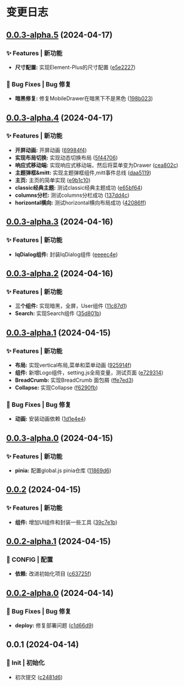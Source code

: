# 变更日志

## [0.0.3-alpha.5](https://github.com/marioliu2001/vue3-iqoo-admin-easy-template/compare/0.0.3-alpha.4...0.0.3-alpha.5) (2024-04-17)


### ✨ Features | 新功能

* **尺寸配置:** 实现Element-Plus的尺寸配置 ([e5e2227](https://github.com/marioliu2001/vue3-iqoo-admin-easy-template/commit/e5e2227017776f488dbff250a50083af9b3a5ba9))


### 🐛 Bug Fixes | Bug 修复

* **暗黑修复:** 修复MobileDrawer在暗黑下不是黑色 ([198b023](https://github.com/marioliu2001/vue3-iqoo-admin-easy-template/commit/198b02303ee2ff051c381a48ff80c16398bb7bcd))

## [0.0.3-alpha.4](https://github.com/marioliu2001/vue3-iqoo-admin-easy-template/compare/0.0.3-alpha.3...0.0.3-alpha.4) (2024-04-17)


### ✨ Features | 新功能

* **开屏动画:** 开屏动画 ([69984f4](https://github.com/marioliu2001/vue3-iqoo-admin-easy-template/commit/69984f4156790497ad7f370d0c0d4b4b743d6ef8))
* **实现布局切换:** 实现动态切换布局 ([5f44706](https://github.com/marioliu2001/vue3-iqoo-admin-easy-template/commit/5f447067305de271886e1573cf884d820167a333))
* **响应式移动端:** 实现响应式移动端，然后将菜单变为Drawer ([cea802c](https://github.com/marioliu2001/vue3-iqoo-admin-easy-template/commit/cea802c79d9c4bb979f91a8f50eb9631192cb53d))
* **主题弹框&mitt:** 实现主题弹框组件,mitt事件总线 ([daa5119](https://github.com/marioliu2001/vue3-iqoo-admin-easy-template/commit/daa511901c584e100f4abb59fd8bba8853188b37))
* **主页:** 主页的简单实现 ([e9b1c10](https://github.com/marioliu2001/vue3-iqoo-admin-easy-template/commit/e9b1c10f9d5369d0620bf5a29568eaba7ff0ba64))
* **classic经典主题:** 测试classic经典主题成功 ([e65bf64](https://github.com/marioliu2001/vue3-iqoo-admin-easy-template/commit/e65bf647681806ca02b158ef645bd740ed6aaff2))
* **columns分栏:** 测试columns分栏成功 ([137dd4c](https://github.com/marioliu2001/vue3-iqoo-admin-easy-template/commit/137dd4c9ac8ea4ea83eee8fc9b179c7f6a1522b9))
* **horizontal横向:** 测试horizontal横向布局成功 ([42086ff](https://github.com/marioliu2001/vue3-iqoo-admin-easy-template/commit/42086ff7265990cd1cf5cd8cbfb7cab28f747484))

## [0.0.3-alpha.3](https://github.com/marioliu2001/vue3-iqoo-admin-easy-template/compare/0.0.3-alpha.2...0.0.3-alpha.3) (2024-04-16)


### ✨ Features | 新功能

* **IqDialog组件:** 封装IqDialog组件 ([eeeec4e](https://github.com/marioliu2001/vue3-iqoo-admin-easy-template/commit/eeeec4e5f77e6e897935aa61b7ed4c94e7aa7995))

## [0.0.3-alpha.2](https://github.com/marioliu2001/vue3-iqoo-admin-easy-template/compare/0.0.3-alpha.1...0.0.3-alpha.2) (2024-04-16)


### ✨ Features | 新功能

* **三个组件:** 实现暗黑，全屏，User组件 ([11c87d1](https://github.com/marioliu2001/vue3-iqoo-admin-easy-template/commit/11c87d14b782c6b3f49c0e3b3fe867b76260f8c0))
* **Search:** 实现Search组件 ([35d801b](https://github.com/marioliu2001/vue3-iqoo-admin-easy-template/commit/35d801ba4a00f9babc2350858374b6013fdf7445))

## [0.0.3-alpha.1](https://github.com/marioliu2001/vue3-iqoo-admin-easy-template/compare/0.0.3-alpha.0...0.0.3-alpha.1) (2024-04-15)

### ✨ Features | 新功能

- **布局:** 实现vertical布局,菜单和菜单动画 ([925914f](https://github.com/marioliu2001/vue3-iqoo-admin-easy-template/commit/925914fbb9c53ddf4ae4f05624b0804877aa9ac9))
- **组件:** 新增Logo组件，setting.js全局变量，测试页面 ([e729314](https://github.com/marioliu2001/vue3-iqoo-admin-easy-template/commit/e729314c28c21a5546e6e14914256d2abe4ed0ae))
- **BreadCrumb:** 实现BreadCrumb 面包屑 ([ffe7ed3](https://github.com/marioliu2001/vue3-iqoo-admin-easy-template/commit/ffe7ed3b6d891656ed717de33c5aab37357b65b4))
- **Collapse:** 实现Collapse ([f6290fb](https://github.com/marioliu2001/vue3-iqoo-admin-easy-template/commit/f6290fb630c051f6650378a1eb1733ba6638b171))

### 🐛 Bug Fixes | Bug 修复

- **动画:** 安装动画依赖 ([1d1e4e4](https://github.com/marioliu2001/vue3-iqoo-admin-easy-template/commit/1d1e4e4ebef601d63fd5cc79983a47fa45664cc6))

## [0.0.3-alpha.0](https://github.com/marioliu2001/vue3-iqoo-admin-easy-template/compare/0.0.2...0.0.3-alpha.0) (2024-04-15)

### ✨ Features | 新功能

- **pinia:** 配置global.js pinia仓库 ([11869d6](https://github.com/marioliu2001/vue3-iqoo-admin-easy-template/commit/11869d678010ad37ba96d5d293bf620d944f74d1))

## [0.0.2](https://github.com/marioliu2001/vue3-iqoo-admin-easy-template/compare/0.0.2-alpha.1...0.0.2) (2024-04-15)

### ✨ Features | 新功能

- **组件:** 增加UI组件和封装一些工具 ([39c7e1b](https://github.com/marioliu2001/vue3-iqoo-admin-easy-template/commit/39c7e1b5f03cff382da5c6fbef3a9972b636f160))

## [0.0.2-alpha.1](https://github.com/marioliu2001/vue3-iqoo-admin-easy-template/compare/0.0.2-alpha.0...0.0.2-alpha.1) (2024-04-15)

### 🔨 CONFIG | 配置

- **依赖:** 改进初始化项目 ([c63725f](https://github.com/marioliu2001/vue3-iqoo-admin-easy-template/commit/c63725f9c02ad7f9cd75b15ffb22ded40abde05e))

## [0.0.2-alpha.0](https://github.com/marioliu2001/vue3-iqoo-admin-easy-template/compare/0.0.1...0.0.2-alpha.0) (2024-04-14)

### 🐛 Bug Fixes | Bug 修复

- **deploy:** 修复部署问题 ([c1d66d9](https://github.com/marioliu2001/vue3-iqoo-admin-easy-template/commit/c1d66d9799f28e4082b51b68c848e2cd26eb2d44))

## 0.0.1 (2024-04-14)

### 🎉 Init | 初始化

- 初次提交 ([c2481d6](https://github.com/marioliu2001/vue3-iqoo-admin-easy-template/commit/c2481d628dc013385ab57194a43dec2910dbeda1))
